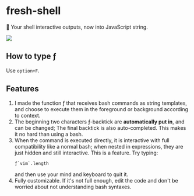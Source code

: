 # fresh-shell
🍫 Your shell interactive outputs, now into JavaScript string.

![](https://user-images.githubusercontent.com/5051300/51085784-09898580-1779-11e9-9917-a6dea80a5303.png)

## How to type ƒ
Use `option+F`.

## Features
1. I made the function ƒ that receives bash commands as string templates, and choose to execute them in the foreground or background according to context.
2. The beginning two characters ƒ-backtick are __automatically put in__, and can be changed; The final backtick is also auto-completed. This makes it no hard than using a bash.
3. When the command is executed directly, it is interactive with full compatibility like a normal bash; when nested in expressions, they are just hidden and still interactive. This is a feature. Try typing:
    ```
    ƒ`vim`.length
    ```
    and then use your mind and keyboard to quit it.
4. Fully customizable. If it's not full enough, edit the code and don't be worried about not understanding bash syntaxes.
